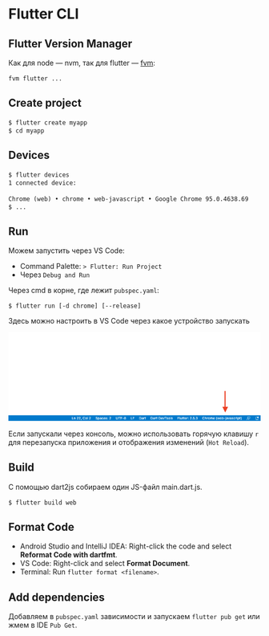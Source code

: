 # Flutter CLI

## Flutter Version Manager

Как для node — nvm, так для flutter — [fvm](https://fvm.app/):

```
fvm flutter ...
```

## Create project

```
$ flutter create myapp
$ cd myapp
```

## Devices

```
$ flutter devices
1 connected device:

Chrome (web) • chrome • web-javascript • Google Chrome 95.0.4638.69
$ ...
```

## Run

Можем запустить через VS Code:

* Command Palette: `> Flutter: Run Project`
* Через `Debug and Run`

Через cmd в корне, где лежит `pubspec.yaml`:

```
$ flutter run [-d chrome] [--release]
```

Здесь можно настроить в VS Code через какое устройство запускать

![](<../../../../.gitbook/assets/image (1) (1) (1).png>)

Если запускали через консоль, можно использовать горячую клавишу `r` для перезапуска приложения и отображения изменений (`Hot Reload`).

## Build

С помощью dart2js собираем один JS-файл main.dart.js.

```
$ flutter build web
```

## Format Code

* Android Studio and IntelliJ IDEA: Right-click the code and select **Reformat Code with dartfmt**.
* VS Code: Right-click and select **Format Document**.
* Terminal: Run `flutter format <filename>`.

## Add dependencies

Добавляем в `pubspec.yaml` зависимости и запускаем `flutter pub get` или жмем в IDE `Pub Get`.
